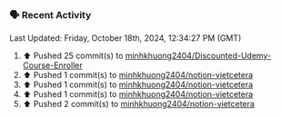 ### 🗣 Recent Activity

<!--RECENT_ACTIVITY:last_update-->
Last Updated: Friday, October 18th, 2024, 12:34:27 PM (GMT)
<!--RECENT_ACTIVITY:last_update_end-->
<!--RECENT_ACTIVITY:start-->
1. ⬆️ Pushed 25 commit(s) to [minhkhuong2404/Discounted-Udemy-Course-Enroller](https://github.com/minhkhuong2404/Discounted-Udemy-Course-Enroller)<br>
2. ⬆️ Pushed 1 commit(s) to [minhkhuong2404/notion-vietcetera](https://github.com/minhkhuong2404/notion-vietcetera)<br>
3. ⬆️ Pushed 1 commit(s) to [minhkhuong2404/notion-vietcetera](https://github.com/minhkhuong2404/notion-vietcetera)<br>
4. ⬆️ Pushed 1 commit(s) to [minhkhuong2404/notion-vietcetera](https://github.com/minhkhuong2404/notion-vietcetera)<br>
5. ⬆️ Pushed 2 commit(s) to [minhkhuong2404/notion-vietcetera](https://github.com/minhkhuong2404/notion-vietcetera)<br>
<!--RECENT_ACTIVITY:end-->
